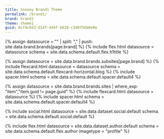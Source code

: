 ```yaml
---
title: Snooey Brand1 Theme
permalink: /brand1/
brand: brand1
theme: theme1
guid: 6cf4c843-d14f-449f-b638-c3d0f56b0e9e
---
```


<!--v1.2.135 pages/home/home.md-->

<!-- title - trick to create array and then add to the array-->
{% assign datasource = "" | split: "," | push: site.data.brand.brands[page.brand] %}
{% include flex.html datasource = datasource schema = site.data.schema.default.flex.h1title  %}

<!-- feature Subsites -->
{% assign datasource = site.data.brand.brands.subsites[page.brand] %}
{% include flexcard.html datasource = datasource schema = site.data.schema.default.flexcard-horizontal.blog %}
{% include spacer.html schema = site.data.schema.default.spacer.default4 %}

<!-- feature Sites -->
{% assign datasource = site.data.brand.brands.sites | where_exp: "item","item.guid != page.guid" %}
{% include flexcard.html datasource = datasource %}
{% include spacer.html schema = site.data.schema.default.spacer.default4 %}

<!-- social -->
{% include social.html datasource = site.data.dataset.social.default schema = site.data.schema.default.social.default %}

<!-- author -->
{% include flex.html datasource = site.data.dataset.author.default schema = site.data.schema.default.flex.author imagetype = "profile" %}
